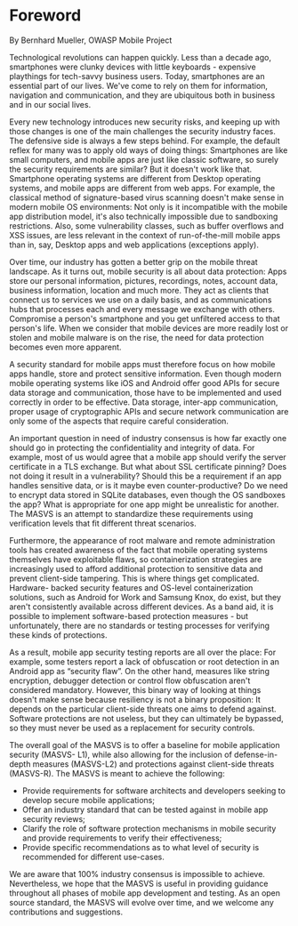 
# Foreword

By Bernhard Mueller, OWASP Mobile Project

Technological revolutions can happen quickly. Less than a decade ago, smartphones were clunky devices with little keyboards - expensive playthings for tech-savvy business users. Today, smartphones are an essential part of our lives. We've come to rely on them for information, navigation and communication, and they are ubiquitous both in business and in our social lives.

Every new technology introduces new security risks, and keeping up with those changes is one of the main challenges the security industry faces. The defensive side is always a few steps behind. For example, the default reflex for many was to apply old ways of doing things: Smartphones are like small computers, and mobile apps are just like classic software, so surely the security requirements are similar? But it doesn't work like that. Smartphone operating systems are different from Desktop operating systems, and mobile apps are different from web apps. For example, the classical method of signature-based virus scanning doesn't make sense in modern mobile OS environments: Not only is it incompatible with the mobile app distribution model, it's also technically impossible due to sandboxing restrictions. Also, some vulnerability classes, such as buffer overflows and XSS issues, are less relevant in the context of run-of-the-mill mobile apps than in, say, Desktop apps and web applications (exceptions apply).

Over time, our industry has gotten a better grip on the mobile threat landscape. As it turns out, mobile security is all about data protection: Apps store our personal information, pictures, recordings, notes, account data, business information, location and much more. They act as clients that connect us to services we use on a daily basis, and as communications hubs that processes each and every message we exchange with others. Compromise a person's smartphone and you get unfiltered access to that person's life. When we consider that mobile devices are more readily lost or stolen and mobile malware is on the rise, the need for data protection becomes even more apparent.

A security standard for mobile apps must therefore focus on how mobile apps handle, store and protect sensitive information. Even though modern mobile operating systems like iOS and Android offer good APIs for secure data storage and communication, those have to be implemented and used correctly in order to be effective. Data storage, inter-app communication, proper usage of cryptographic APIs and secure network communication are only some of the aspects that require careful consideration.

An important question in need of industry consensus is how far exactly one should go in protecting the confidentiality and integrity of data. For example, most of us would agree that a mobile app should verify the server certificate in a TLS exchange. But what about SSL certificate pinning? Does not doing it result in a vulnerability? Should this be a requirement if an app handles sensitive data, or is it maybe even counter-productive? Do we need to encrypt data stored in SQLite databases, even though the OS sandboxes the app? What is appropriate for one app might be unrealistic for another. The MASVS is an attempt to standardize these requirements using verification levels that fit different threat scenarios.

Furthermore, the appearance of root malware and remote administration tools has created awareness of the fact that mobile operating systems themselves have exploitable flaws, so containerization strategies are increasingly used to afford additional protection to sensitive data and prevent client-side tampering. This is where things get complicated. Hardware- backed security features and OS-level containerization solutions, such as Android for Work and Samsung Knox, do exist, but they aren't consistently available across different devices. As a band aid, it is possible to implement software-based protection measures - but unfortunately, there are no standards or testing processes for verifying these kinds of protections.

As a result, mobile app security testing reports are all over the place: For example, some testers report a lack of obfuscation or root detection in an Android app as “security flaw”. On the other hand, measures like string encryption, debugger detection or control flow obfuscation aren't considered mandatory. However, this binary way of looking at things doesn't make sense because resiliency is not a binary proposition: It depends on the particular client-side threats one aims to defend against. Software protections are not useless, but they can ultimately be bypassed, so they must never be used as a replacement for security controls.

The overall goal of the MASVS is to offer a baseline for mobile application security (MASVS- L1), while also allowing for the inclusion of defense-in-depth measures (MASVS-L2) and protections against client-side threats (MASVS-R). The MASVS is meant to achieve the following:

- Provide requirements for software architects and developers seeking to develop secure mobile applications;
- Offer an industry standard that can be tested against in mobile app security reviews;
- Clarify the role of software protection mechanisms in mobile security and provide requirements to verify their effectiveness;
- Provide specific recommendations as to what level of security is recommended for different use-cases.

We are aware that 100% industry consensus is impossible to achieve. Nevertheless, we hope that the MASVS is useful in providing guidance throughout all phases of mobile app development and testing. As an open source standard, the MASVS will evolve over time, and we welcome any contributions and suggestions.
